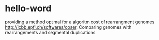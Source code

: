 # hello-word
providing a method optimal for a algoritm cost of rearrangment genomes
http://lcbb.epfl.ch/softwares/coser.
Comparing genomes with rearrangements and
segmental duplications
